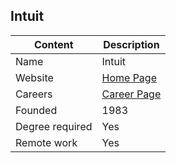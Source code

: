 ## Intuit

Content|Description
-|-
Name|Intuit
Website|[Home Page](https://www.intuit.com/)
Careers|[Career Page](https://www.intuit.com/careers/)
Founded|1983
Degree required|Yes
Remote work|Yes
